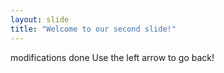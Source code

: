 ```yaml
---
layout: slide
title: "Welcome to our second slide!"
---
```

modifications done
Use the left arrow to go back!
